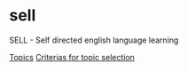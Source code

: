 # sell
SELL - Self directed english language learning

[Topics](topics.md)
[Criterias for topic selection](criteria.md)
